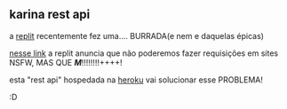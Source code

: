 ## karina rest api

a [replit](replit.com) recentemente fez uma.... BURRADA(e nem e daquelas épicas)

[nesse link](https://blog.replit.com/family-friendly-dns) a replit anuncia que não poderemos fazer requisições em sites NSFW, MAS QUE ***M***!!!!!!!!++++!


esta "rest api" hospedada na [heroku](heroku.com) vai solucionar esse PROBLEMA!

:D